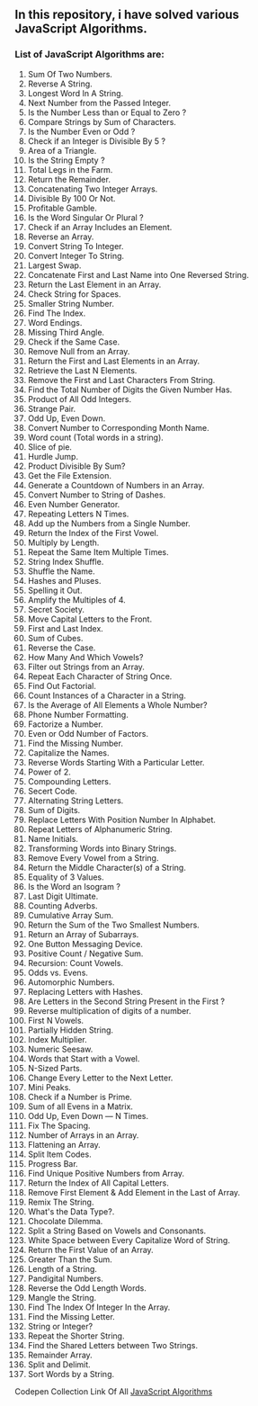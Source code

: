 ## In this repository, i have solved various JavaScript Algorithms.

### List of JavaScript Algorithms are:

1. Sum Of Two Numbers.
1. Reverse A String.
1. Longest Word In A String.
1. Next Number from the Passed Integer.
1. Is the Number Less than or Equal to Zero ?
1. Compare Strings by Sum of Characters.
1. Is the Number Even or Odd ?
1. Check if an Integer is Divisible By 5 ?
1. Area of a Triangle.
1. Is the String Empty ?
1. Total Legs in the Farm.
1. Return the Remainder.
1. Concatenating Two Integer Arrays.
1. Divisible By 100 Or Not.
1. Profitable Gamble.
1. Is the Word Singular Or Plural ?
1. Check if an Array Includes an Element.
1. Reverse an Array.
1. Convert String To Integer.
1. Convert Integer To String.
1. Largest Swap.
1. Concatenate First and Last Name into One Reversed String.
1. Return the Last Element in an Array.
1. Check String for Spaces.
1. Smaller String Number.
1. Find The Index.
1. Word Endings.
1. Missing Third Angle.
1. Check if the Same Case.
1. Remove Null from an Array.
1. Return the First and Last Elements in an Array.
1. Retrieve the Last N Elements.
1. Remove the First and Last Characters From String.
1. Find the Total Number of Digits the Given Number Has.
1. Product of All Odd Integers.
1. Strange Pair.
1. Odd Up, Even Down.
1. Convert Number to Corresponding Month Name.
1. Word count (Total words in a string).
1. Slice of pie.
1. Hurdle Jump.
1. Product Divisible By Sum?
1. Get the File Extension.
1. Generate a Countdown of Numbers in an Array.
1. Convert Number to String of Dashes.
1. Even Number Generator.
1. Repeating Letters N Times.
1. Add up the Numbers from a Single Number.
1. Return the Index of the First Vowel.
1. Multiply by Length.
1. Repeat the Same Item Multiple Times.
1. String Index Shuffle.
1. Shuffle the Name.
1. Hashes and Pluses.
1. Spelling it Out.
1. Amplify the Multiples of 4.
1. Secret Society.
1. Move Capital Letters to the Front.
1. First and Last Index.
1. Sum of Cubes.
1. Reverse the Case.
1. How Many And Which Vowels?
1. Filter out Strings from an Array.
1. Repeat Each Character of String Once.
1. Find Out Factorial.
1. Count Instances of a Character in a String.
1. Is the Average of All Elements a Whole Number?
1. Phone Number Formatting.
1. Factorize a Number.
1. Even or Odd Number of Factors.
1. Find the Missing Number.
1. Capitalize the Names.
1. Reverse Words Starting With a Particular Letter.
1. Power of 2.
1. Compounding Letters.
1. Secert Code.
1. Alternating String Letters.
1. Sum of Digits.
1. Replace Letters With Position Number In Alphabet.
1. Repeat Letters of Alphanumeric String.
1. Name Initials.
1. Transforming Words into Binary Strings.
1. Remove Every Vowel from a String.
1. Return the Middle Character(s) of a String.
1. Equality of 3 Values.
1. Is the Word an Isogram ?
1. Last Digit Ultimate.
1. Counting Adverbs.
1. Cumulative Array Sum.
1. Return the Sum of the Two Smallest Numbers.
1. Return an Array of Subarrays.
1. One Button Messaging Device.
1. Positive Count / Negative Sum.
1. Recursion: Count Vowels.
1. Odds vs. Evens.
1. Automorphic Numbers.
1. Replacing Letters with Hashes.
1. Are Letters in the Second String Present in the First ?
1. Reverse multiplication of digits of a number.
1. First N Vowels.
1. Partially Hidden String.
1. Index Multiplier.
1. Numeric Seesaw.
1. Words that Start with a Vowel.
1. N-Sized Parts.
1. Change Every Letter to the Next Letter.
1. Mini Peaks.
1. Check if a Number is Prime.
1. Sum of all Evens in a Matrix.
1. Odd Up, Even Down — N Times.
1. Fix The Spacing.
1. Number of Arrays in an Array.
1. Flattening an Array.
1. Split Item Codes.
1. Progress Bar.
1. Find Unique Positive Numbers from Array.
1. Return the Index of All Capital Letters.
1. Remove First Element & Add Element in the Last of Array.
1. Remix The String.
1. What's the Data Type?.
1. Chocolate Dilemma.
1. Split a String Based on Vowels and Consonants.
1. White Space between Every Capitalize Word of String.
1. Return the First Value of an Array.
1. Greater Than the Sum.
1. Length of a String.
1. Pandigital Numbers.
1. Reverse the Odd Length Words.
1. Mangle the String.
1. Find The Index Of Integer In the Array.
1. Find the Missing Letter.
1. String or Integer?
1. Repeat the Shorter String.
1. Find the Shared Letters between Two Strings.
1. Remainder Array.
1. Split and Delimit.
1. Sort Words by a String.

Codepen Collection Link Of All [JavaScript Algorithms](https://codepen.io/collection/nkwMPb/)
